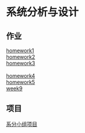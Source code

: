 # 系统分析与设计
## 作业
  [homework1](https://chengwenwu.github.io/OOAD/homework1)<br>
  [homework2](https://chengwenwu.github.io/OOAD/homework2)<br>
  [homework3](https://chengwenwu.github.io/OOAD/homework3)<br>  
  [homework4](https://chengwenwu.github.io/OOAD/homework4)<br> 
  [homework5](https://chengwenwu.github.io/OOAD/week7)<br>
  [week9](https://chengwenwu.github.io/OOAD/week9)<br>

## 项目

[系分小组项目](<https://preorderingmenugroup.github.io/SYSU-preordering_menu/>)

